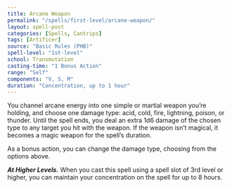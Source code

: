 ```yaml
---
title: Arcane Weapon
permalink: "/spells/first-level/arcane-weapon/"
layout: spell-post
categories: [Spells, Cantrips]
tags: [Artificer]
source: "Basic Rules (PHB)"
spell-level: "1st-level"
school: Transmutation
casting-time: "1 Bonus Action"
range: "Self"
components: "V, S, M"
duration: "Concentration, up to 1 hour"
---
```


You channel arcane energy into one simple or martial weapon you’re holding, and choose one damage type: acid, cold, fire, lightning, poison, or thunder. Until the spell ends, you deal an extra 1d6 damage of the chosen type to any target you hit with the weapon. If the weapon isn’t magical, it becomes a magic weapon for the spell’s duration.

As a bonus action, you can change the damage type, choosing from the options above.

***At Higher Levels.*** When you cast this spell using a spell slot of 3rd level or higher, you can maintain your concentration on the spell for up to 8 hours.
